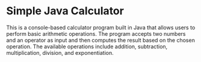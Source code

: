 # Simple Java Calculator
This is a console-based calculator program built in Java that allows users to perform basic arithmetic operations. The program accepts two numbers and an operator as input and then computes the result based on the chosen operation. The available operations include addition, subtraction, multiplication, division, and exponentiation.

